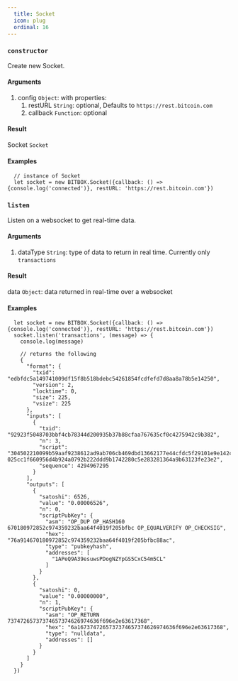```yaml
---
  title: Socket
  icon: plug
  ordinal: 16
---
```


### `constructor`

Create new Socket.

#### Arguments

1.  config `Object`: with properties:
    1.  restURL `String`: optional, Defaults to `https://rest.bitcoin.com`
    2.  callback `Function`: optional

#### Result

Socket `Socket`

#### Examples


      // instance of Socket
      let socket = new BITBOX.Socket({callback: () => {console.log('connected')}, restURL: 'https://rest.bitcoin.com'})


### `listen`

Listen on a websocket to get real\-time data.

#### Arguments

1.  dataType `String`: type of data to return in real time. Currently only `transactions`

#### Result

data `Object`: data returned in real\-time over a websocket

#### Examples


      let socket = new BITBOX.Socket({callback: () => {console.log('connected')}, restURL: 'https://rest.bitcoin.com'})
      socket.listen('transactions', (message) => {
        console.log(message)

        // returns the following
        {
          "format": {
            "txid": "edbfdc5a149741009df15f8b518bdebc54261854fcdfefd7d8aa8a78b5e14250",
            "version": 2,
            "locktime": 0,
            "size": 225,
            "vsize": 225
          },
          "inputs": [
            {
              "txid": "92923f5048703bbf4cb78344d200935b37b88cfaa767635cf0c4275942c9b382",
              "n": 3,
              "script": "304502210099b59aaf9238612ad9ab706cb469dbd13662177e44cfdc5f29101e9e142ceb10022018061daf1127544f1b97817f2430b9f9c78efe54b51303c91c723807834e4ece41 025cc1f660956d4b924a0792b222ddd9b1742280c5e283281364a9b63123fe23e2",
              "sequence": 4294967295
            }
          ],
          "outputs": [
            {
              "satoshi": 6526,
              "value": "0.00006526",
              "n": 0,
              "scriptPubKey": {
                "asm": "OP_DUP OP_HASH160 670180972852c974359232baa64f4019f205bfbc OP_EQUALVERIFY OP_CHECKSIG",
                "hex": "76a914670180972852c974359232baa64f4019f205bfbc88ac",
                "type": "pubkeyhash",
                "addresses": [
                  "1APeQ9A39esuwsPDogNZYpGS5CxC54m5CL"
                ]
              }
            },
            {
              "satoshi": 0,
              "value": "0.00000000",
              "n": 1,
              "scriptPubKey": {
                "asm": "OP_RETURN 73747265737374657374626974636f696e2e63617368",
                "hex": "6a1673747265737374657374626974636f696e2e63617368",
                "type": "nulldata",
                "addresses": []
              }
            }
          ]
        }
      })
